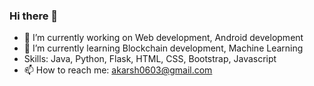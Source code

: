 ### Hi there 👋

<!--
**akarsh1263/akarsh1263** is a ✨ _special_ ✨ repository because its `README.md` (this file) appears on your GitHub profile.

Here are some ideas to get you started:-->

- 🔭 I’m currently working on Web development, Android development
- 🌱 I’m currently learning Blockchain development, Machine Learning
- Skills: Java, Python, Flask, HTML, CSS, Bootstrap, Javascript
- 📫 How to reach me: akarsh0603@gmail.com

